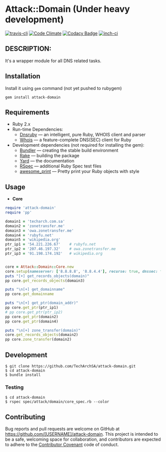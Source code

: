 # Attack::Domain (Under heavy development)
[![travis-cli](https://api.travis-ci.org/TechArchSA/attack-domain.svg)](https://travis-ci.org/TechArchSA/attack-domain/) [![Code Climate](https://codeclimate.com/github/TechArchSA/attack-domain/badges/gpa.svg)](https://codeclimate.com/github/TechArchSA/attack-domain) [![Codacy Badge](https://api.codacy.com/project/badge/Grade/8c81748967664cc5bb92147581fb6802)](https://www.codacy.com/app/king-sabri/attack-domain?utm_source=github.com&amp;utm_medium=referral&amp;utm_content=TechArchSA/attack-domain&amp;utm_campaign=Badge_Grade)  [![inch-ci](https://inch-ci.org/github/TechArchSA/attack-domain.svg?branch=master)](https://inch-ci.org/github/TechArchSA/attack-domain)


## DESCRIPTION:
It's a wrapper module for all DNS related tasks. 


## Installation

Install it using `gem` command (not yet pushed to rubygem)

```
gem install attack-domain
```

## Requirements

* Ruby 2.x
* Run-time Dependencies:
  * [Dnsruby](https://github.com/alexdalitz/dnsruby) — an intelligent, pure Ruby, WHOIS client and parser
  * [Whois](https://github.com/weppos/whois) — a feature-complete DNS(SEC) client for Ruby
* Development dependencies (not required for installing the gem):
  * [Bundler](http://bundler.io/) — creating the stable build environment
  * [Rake](https://rubygems.org/gems/rake) — building the package
  * [Yard](http://yardoc.org/) — the documentation
  * [RSpec](https://relishapp.com/rspec/) — additional Ruby Spec test files
  * [awesome_print](https://github.com/awesome-print/awesome_print) — Pretty print your Ruby objects with style

## Usage

* **Core**
```ruby
require 'attack-domain'
require 'pp'

domain1 = 'techarch.com.sa'
domain2 = 'zonetransfer.me'
domain3 = 'owa.zonetransfer.me'
domain4 = 'rubyfu.net'
domain5 = 'wikipedia.org'
ptr_ip1 = '54.221.226.67'    # rubyfu.net
ptr_ip2 = '207.46.197.32'    # owa.zonetransfer.me
ptr_ip3 = '91.198.174.192'   # wikipedia.org


core = Attack::Domain::Core.new
core.setup(nameserver: ['8.8.8.8', '8.8.4.4'], recurse: true, dnssec: false)
puts "[+] get_records_objects(domain)"
pp core.get_records_objects(domain3)

puts "\n[+] get_domainname"
pp core.get_domainname

puts "\n[+] get_ptr(domain_addr)"
pp core.get_ptr(ptr_ip1)
# pp core.get_ptr(ptr_ip2)
pp core.get_ptr(domain2)
pp core.get_ptr(domain4)

puts "\n[+] zone_transfer(domain)"
core.get_records_objects(domain2)
pp core.zone_transfer(domain2)
```

## Development

```
$ git clone https://github.com/TechArchSA/attack-domain.git
$ cd attack-domain
$ bundle install
```


### Testing

```
$ cd attack-domain
$ rspec spec/attack/domain/core_spec.rb --color
```

## Contributing

Bug reports and pull requests are welcome on GitHub at https://github.com/[USERNAME]/attack-domain. This project is intended to be a safe, welcoming space for collaboration, and contributors are expected to adhere to the [Contributor Covenant](http://contributor-covenant.org) code of conduct.

